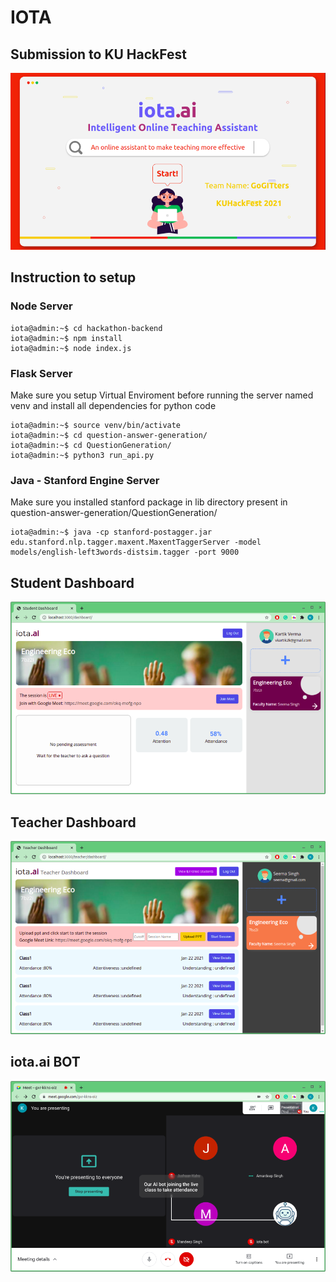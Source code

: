 # IOTA 

## Submission to KU HackFest
![Screenshot](s1.png)

## Instruction to setup

### Node Server

```console
iota@admin:~$ cd hackathon-backend
iota@admin:~$ npm install
iota@admin:~$ node index.js
```

### Flask Server

Make sure you setup Virtual Enviroment before running the server named venv and install all dependencies for python code

```console
iota@admin:~$ source venv/bin/activate
iota@admin:~$ cd question-answer-generation/
iota@admin:~$ cd QuestionGeneration/
iota@admin:~$ python3 run_api.py 
```
### Java - Stanford Engine Server

Make sure you installed stanford package in lib directory present in question-answer-generation/QuestionGeneration/

```console
iota@admin:~$ java -cp stanford-postagger.jar edu.stanford.nlp.tagger.maxent.MaxentTaggerServer -model models/english-left3words-distsim.tagger -port 9000

```


## Student Dashboard
![Screenshot](s2.png)

## Teacher Dashboard
![Screenshot](s3.png)

## iota.ai BOT
![Screenshot](s4.png)

